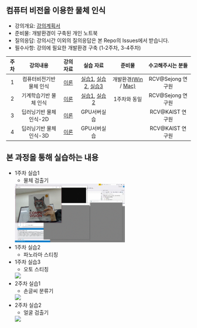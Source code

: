 
## 컴퓨터 비전을 이용한 물체 인식


- 강의개요: [강의계획서](강의계획서.md)
- 준비물: 개발환경이 구축된 개인 노트북
- 질의응답: 강의시간 이외의 질의응답은 본 Repo의 Issues에서 받습니다. 
- 필수사항: 강의에 필요한 개발환경 구축 (1-2주차, 3-4주차)

| 주차 | 강의내용 | 강의 자료 | 실습 자료 | 준비물 | 수고해주시는 분들 | 
|:----:|:----:|:----:|:----:|:----:|:----:|
|  1 | 컴퓨터비전기반 물체 인식 |  [이론](https://www.dropbox.com/s/nixwm5t9s11vwej/CVOR.pdf?dl=0)    | [실습1](1주차-실습1.md), [실습2](1주차-실습2.md), [실습3](1주차-실습3.md) | 개발환경[(Win](1주차-개발환경구축.pdf) / [Mac)](https://github.com/moduPlayGround/ComputerVision-for-VisualRecognition/blob/master/%EA%B0%9C%EB%B0%9C%ED%99%98%EA%B2%BD%20MacOS.md)| RCV@Sejong 연구원  |
|  2 | 기계학습기반 물체 인식 |   [이론](https://www.dropbox.com/s/u3w8uqe9hgl2t54/2%EC%A3%BC%EC%B0%A8_%EC%9D%B4%EB%A1%A01.pdf?dl=0)    |  [실습1](2주차-실습1.md), [실습2](2주차-실습2.md)     |  1주차와 동일 |  RCV@Sejong 연구원  |
|  3 | 딥러닝기반 물체 인식-2D | [이론](https://drive.google.com/file/d/1mwR8tnXPMw2lUEbO_TchXdsaobUOsWyw/view?usp=sharing) |  GPU서버실습    |   | RCV@KAIST 연구원  |
|  4 | 딥러닝기반 물체 인식-3D |   [이론](  https://www.dropbox.com/s/ptz80hymufrj444/%EC%BB%B4%EB%B9%84%EC%A0%84%EA%B0%95%EC%9D%984%EC%A3%BC%EC%B0%A8.pdf?dl=0)  |  GPU서버실습     |   | RCV@KAIST 연구원  |



## 본 과정을 통해 실습하는 내용
- 1주차 실습1
  - 물체 검출기
  <img src="https://github.com/hyj378/open_cv_basic/blob/master/ANY_0207213757.gif" width="300">
- 1주차 실습2
  - 파노라마 스티칭
- 1주차 실습3
  - 오토 스티칭
  <img src="https://user-images.githubusercontent.com/44772344/52432205-38fb9a00-2b4d-11e9-935b-47eeedaf450d.gif" width="300">
- 2주차 실습1
  - 손글씨 분류기
  <img src="https://user-images.githubusercontent.com/11758940/57967505-be87b500-799a-11e9-9523-576c0c8fedcb.gif" width="300">
- 2주차 실습2
  - 얼굴 검출기
  <img src="https://user-images.githubusercontent.com/11758940/57967581-ec212e00-799b-11e9-92df-f914338185b6.jpg" width="300">
 

